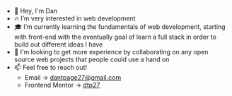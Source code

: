 - 🤘 Hey, I'm Dan
- 🔥 I’m very interested in web development
- 🎓 I’m currently learning the fundamentals of web development, starting with front-end with the eventually goal of learn a full stack in order to build out different ideas I have
- 🤝 I'm looking to get more experience by collaborating on any open source web projects that people could use a hand on
- 📫 Feel free to reach out! 
  - Email -> dantpage27@gmail.com
  - Frontend Mentor -> [dtp27](https://www.frontendmentor.io/profile/dtp27)

<!---
dtp27/dtp27 is a ✨ special ✨ repository because its `README.md` (this file) appears on your GitHub profile.
You can click the Preview link to take a look at your changes.
--->
